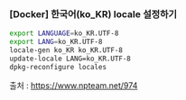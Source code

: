 
### [Docker] 한국어(ko_KR) locale 설정하기
```bash
export LANGUAGE=ko_KR.UTF-8
export LANG=ko_KR.UTF-8
locale-gen ko_KR ko_KR.UTF-8
update-locale LANG=ko_KR.UTF-8
dpkg-reconfigure locales
```
출처 : https://www.npteam.net/974

